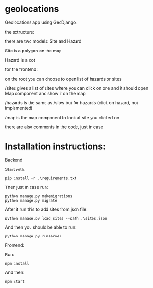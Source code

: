 # geolocations

Geolocations app using GeoDjango.

the sctructure:

there are two models: Site and Hazard

Site is a polygon on the map

Hazard is a dot

for the frontend:

on the root you can choose to open list of hazards or sites

/sites gives a list of sites where you can click on one and it should open Map component and show it on the map

/hazards is the same as /sites but for hazards (click on hazard, not implemented)

/map is the map component to look at site you clicked on

there are also comments in the code, just in case

# Installation instructions:

Backend

Start with:
```
pip install -r .\requirements.txt
```

Then just in case run:
```
python manage.py makemigrations
python manage.py migrate
```

After it run this to add sites from json file:
```
python manage.py load_sites --path .\sites.json
```

And then you should be able to run:
```
python manage.py runserver
```



Frontend:

Run:
```
npm install
```

And then:
```
npm start
```

